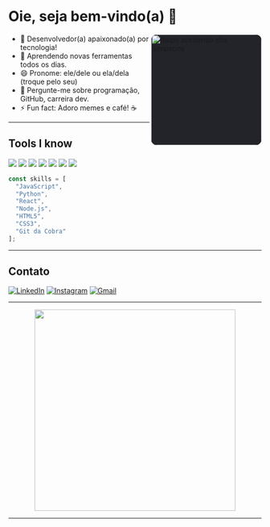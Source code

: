 # Oie, seja bem-vindo(a) 👋

<p align="left">
  <img src="https://media.giphy.com/media/l0MYt5jPR6QX5pnqM/giphy.gif" width="220" alt="Ralph acenando dos Simpsons" align="right" style="background:#22242a; border-radius:12px;"/>
</p>

- 🔭 Desenvolvedor(a) apaixonado(a) por tecnologia!
- 🌱 Aprendendo novas ferramentas todos os dias.
- 😄 Pronome: ele/dele ou ela/dela (troque pelo seu)
- 💬 Pergunte-me sobre programação, GitHub, carreira dev.
- ⚡ Fun fact: Adoro memes e café! ☕

---

## Tools I know

<p align="left">
  <img src="https://img.shields.io/badge/-JavaScript-333?style=flat&logo=javascript" />
  <img src="https://img.shields.io/badge/-Python-333?style=flat&logo=python" />
  <img src="https://img.shields.io/badge/-React-333?style=flat&logo=react" />
  <img src="https://img.shields.io/badge/-Node.js-333?style=flat&logo=node.js" />
  <img src="https://img.shields.io/badge/-HTML5-333?style=flat&logo=html5" />
  <img src="https://img.shields.io/badge/-CSS3-333?style=flat&logo=css3" />
  <img src="https://img.shields.io/badge/-Git%20da%20Cobra-333?style=flat&logo=github" />
  <!-- Adicione outras badges conforme desejar -->
</p>

```js
const skills = [
  "JavaScript",
  "Python",
  "React",
  "Node.js",
  "HTML5",
  "CSS3",
  "Git da Cobra"
];
```

---

## Contato

[![LinkedIn](https://img.shields.io/badge/-LinkedIn-181717?style=flat&logo=linkedin)](https://linkedin.com/in/seulinkedin)
[![Instagram](https://img.shields.io/badge/-Instagram-181717?style=flat&logo=instagram)](https://instagram.com/seuusuario)
[![Gmail](https://img.shields.io/badge/-Gmail-181717?style=flat&logo=gmail)](mailto:seuemail@email.com)

---

<p align="center">
  <img src="https://github-readme-stats.vercel.app/api?username=Kayquews&show_icons=true&theme=radical" width="400"/>
</p>

---



